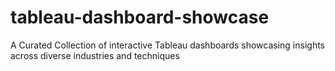 # tableau-dashboard-showcase
A Curated Collection of interactive Tableau dashboards showcasing insights across diverse industries and techniques
